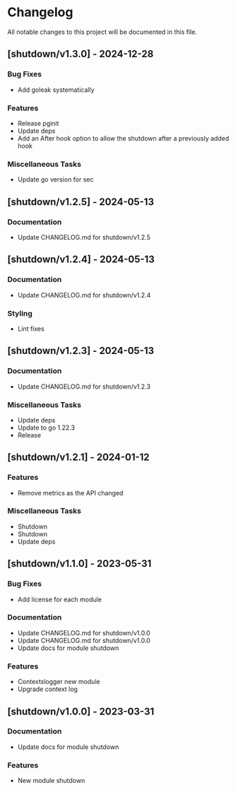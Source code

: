# Changelog

All notable changes to this project will be documented in this file.

## [shutdown/v1.3.0] - 2024-12-28

### Bug Fixes

- Add goleak systematically

### Features

- Release pginit
- Update deps
- Add an After hook option to allow the shutdown after a previously added hook

### Miscellaneous Tasks

- Update go version for sec

## [shutdown/v1.2.5] - 2024-05-13

### Documentation

- Update CHANGELOG.md for shutdown/v1.2.5

## [shutdown/v1.2.4] - 2024-05-13

### Documentation

- Update CHANGELOG.md for shutdown/v1.2.4

### Styling

- Lint fixes

## [shutdown/v1.2.3] - 2024-05-13

### Documentation

- Update CHANGELOG.md for shutdown/v1.2.3

### Miscellaneous Tasks

- Update deps
- Update to go 1.22.3
- Release

## [shutdown/v1.2.1] - 2024-01-12

### Features

- Remove metrics as the API changed

### Miscellaneous Tasks

- Shutdown
- Shutdown
- Update deps

## [shutdown/v1.1.0] - 2023-05-31

### Bug Fixes

- Add license for each module

### Documentation

- Update CHANGELOG.md for shutdown/v1.0.0
- Update CHANGELOG.md for shutdown/v1.0.0
- Update docs for module shutdown

### Features

- Contextslogger new module
- Upgrade context log

## [shutdown/v1.0.0] - 2023-03-31

### Documentation

- Update docs for module shutdown

### Features

- New module shutdown

<!-- generated by git-cliff -->
